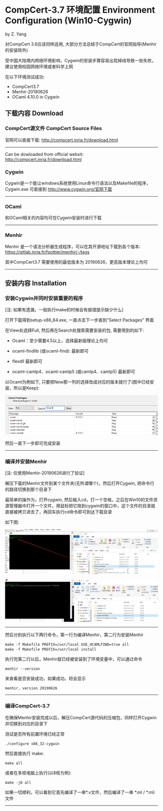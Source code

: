 # CompCert-3.7  环境配置 Environment Configuration (Win10-Cygwin)

by Z. Yang

对CompCert 3.6应该同样适用, 大部分方法总结于CompCert的官网指导(Menhir的安装除外)

受中国大陆境内网络环境影响，Cygwin的安装步骤容易出现掉线导致一些失败，建议使用校园网络环境或者科学上网

在以下环境测试成功:

- CompCert3.7
- Menhir-20190626
- OCaml 4.10.0 in Cygwin



## 下载内容 Download

### CompCert源文件 CompCert Source Files

官网可以直接下载: http://compcert.inria.fr/download.html

---

Can be dowloaded from official websit: http://compcert.inria.fr/download.html



### Cygwin

Cygwin是一个能让windows系统使用Linux命令行语法以及Makefile的程序，Cygwin.exe 可直接到 http://www.cygwin.org/官网下载

---



### OCaml

和OCaml相关的内容均可在Cygwin安装时进行下载

---





### Menhir

Menhir 是一个语法分析器生成程序，可以在其开源地址下载到各个版本: https://gitlab.inria.fr/fpottier/menhir/-/tags

其中CompCert3.7 需要使用的最低版本为 20190626，更高版本理论上均可

---



## 安装内容 Installation

### 安装Cygwin并同时安装重要的程序

[注: 如果有遗漏，一般执行make的时候会有报错提示缺少什么]

打开下载得到setup-x86_64.exe, 一直点击下一步直到"Select Packages" 界面

在View处选择Full, 然后再在Search处搜索需要安装的包, 需要用到的如下:

- Ocaml：至少需要4.5以上，选择最新版理论上均可

- ocaml-findlib (或ocaml-find): 最新即可

- flexdll 最新即可
- ocaml-camlp4、ocaml-camlp5 (或camlp4、camlp5) 最新即可

以Ocaml为例如下, 只要把New那一列的选择改成对应的版本就行了(图中已经安装，所以是Keep):

![image-20200708233150383](CompCert3.7.assets/image-20200708233150383.png)



然后一直下一步即可完成安装

---





### 编译并安装Menhir

[注: 仅使用Menhir-20190626进行了验证]

解压下载的Menhir文件到某个文件夹(无所谓哪个)，然后打开Cygwin, 把命令行的路径切换到那个目录下

最简单的操作为，打开cygwin, 然后输入cd，打一个空格，之后在Win10的文件资源管理器中打开一个文件，用鼠标把它拖到cygwin的窗口中，这个文件的目录就直接被拷贝进去了，再回车执行cd命令即可到达下载目录

如下图:

![image-20200708234015638](CompCert3.7.assets/image-20200708234015638.png)



![image-20200708234153687](CompCert3.7.assets/image-20200708234153687.png)





----



然后分别执行以下两行命令，第一行为编译Menhir，第二行为安装Menhir

```shell
make -f Makefile PREFIX=/usr/local USE_OCAMLFIND=true all
make -f Makefile PREFIX=/usr/local install
```

执行完第二行以后，Menhir就已经被安装到了环境变量中，可以通过命令

```shell
menhir --version
```

来查看是否安装成功，如果成功，将会显示

```
menhir, version 20190626
```

---







### 编译CompCert-3.7

在确保Menhir安装完成以后，解压CompCert源代码的压缩包，同样打开Cygwin并切换到对应的目录下

测试是否所有前置环境已经正常

```shell
./configure x86_32-cygwin
```



然后直接执行 make:

```shell
make all
```

或者在多核电脑上执行(以8核为例): 

```shell
make -j8 all
```



如果一切顺利，可以看到它首先编译了一串*.v文件，然后编译了一串 *.ml / *.mli文件

---

